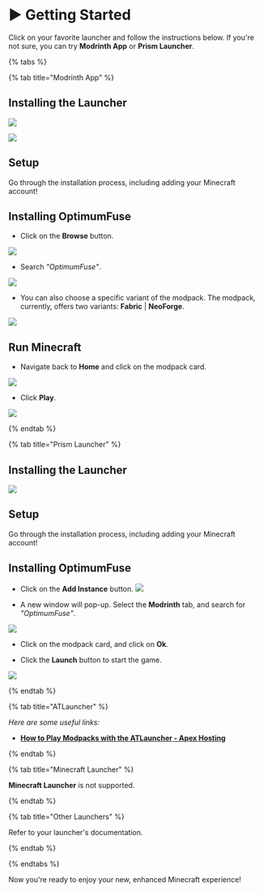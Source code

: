 # ▶️ Getting Started

Click on your favorite launcher and follow the instructions below. If you're not
sure, you can try **Modrinth App** or **Prism Launcher**.

{% tabs %}

{% tab title="Modrinth App" %}

## Installing the Launcher

[![](https://img.shields.io/badge/Install%20Here-Modrinth%20App-%2300AF5C?style=for-the-badge&logo=modrinth)](https://modrinth.com/app)

![](.gitbook/assets/modrinth-download.png)

## Setup

Go through the installation process, including adding your Minecraft account!

## Installing OptimumFuse

- Click on the **Browse** button.

![](.gitbook/assets/modrinth-download.png)

- Search _"OptimumFuse"_.

![](.gitbook/assets/modrinth-install.png)

- You can also choose a specific variant of the modpack. The modpack, currently,
  offers two variants: **Fabric** | **NeoForge**.

![](.gitbook/assets/modrinth-variants.png)

## Run Minecraft

- Navigate back to **Home** and click on the modpack card.

![](.gitbook/assets/modrinth-card.png)

- Click **Play**.

![](.gitbook/assets/modrinth-play.png)

{% endtab %}

{% tab title="Prism Launcher" %}

## Installing the Launcher

[![](https://img.shields.io/badge/Install%20Here-Prism%20Launcher-%23d74059?style=for-the-badge)](https://prismlauncher.org/download/windows)

## Setup

Go through the installation process, including adding your Minecraft account!

## Installing OptimumFuse

- Click on the **Add Instance** button. ![](.gitbook/assets/prism-add.png)

- A new window will pop-up. Select the **Modrinth** tab, and search for _"OptimumFuse"_.

![](.gitbook/assets/prism-search.png)

- Click on the modpack card, and click on **Ok**.

- Click the **Launch** button to start the game.

![](.gitbook/assets/prism-play.png)

{% endtab %}

{% tab title="ATLauncher" %}

_Here are some useful links:_

- **<a href="https://apexminecrafthosting.com/how-to-play-modpacks-with-the-atlauncher/" target="_blank">How
  to Play Modpacks with the ATLauncher - Apex Hosting</a>**

{% endtab %}

{% tab title="Minecraft Launcher" %}

**Minecraft Launcher** is not supported.

{% endtab %}

{% tab title="Other Launchers" %}

Refer to your launcher's documentation.

{% endtab %}

{% endtabs %}

Now you're ready to enjoy your new, enhanced Minecraft experience!
